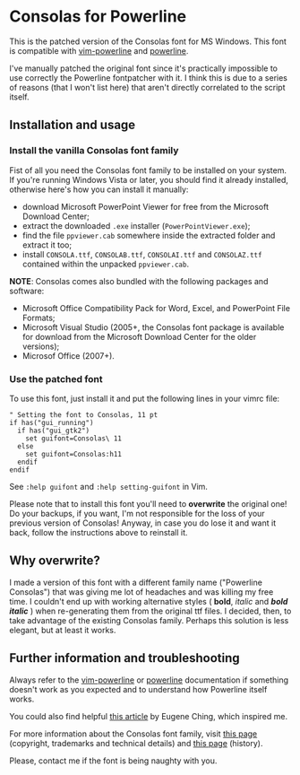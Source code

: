 Consolas for Powerline
======================

This is the patched version of the Consolas font for MS Windows.  This font is
compatible with
[vim-powerline](https://github.com/Lokaltog/vim-powerline)
and
[powerline](https://github.com/Lokaltog/powerline).

I've manually patched the original font since it's practically impossible to
use correctly the Powerline fontpatcher with it.  I think this is due to a
series of reasons (that I won't list here) that aren't directly correlated to
the script itself.

Installation and usage
----------------------

### Install the vanilla Consolas font family

Fist of all you need the Consolas font family to be installed on your system.
If you're running Windows Vista or later, you should find it already installed,
otherwise here's how you can install it manually:

* download Microsoft PowerPoint Viewer for free from the Microsoft Download
  Center;
* extract the downloaded `.exe` installer (`PowerPointViewer.exe`);
* find the file `ppviewer.cab` somewhere inside the extracted folder and
  extract it too;
* install `CONSOLA.ttf`, `CONSOLAB.ttf`, `CONSOLAI.ttf` and `CONSOLAZ.ttf`
  contained within the unpacked `ppviewer.cab`.

**NOTE**: Consolas comes also bundled with the following packages and software:

* Microsoft Office Compatibility Pack for Word, Excel, and PowerPoint File
  Formats;
* Microsoft Visual Studio (2005+, the Consolas font package is available for
  download from the Microsoft Download Center for the older versions);
* Microsof Office (2007+).

### Use the patched font

To use this font, just install it and put the following lines in your vimrc file:

    " Setting the font to Consolas, 11 pt
    if has("gui_running")
      if has("gui_gtk2")
        set guifont=Consolas\ 11
      else
        set guifont=Consolas:h11
      endif
    endif
    
See `:help guifont` and `:help setting-guifont` in Vim.

Please note that to install this font you'll need to **overwrite** the original
one!  Do your backups, if you want, I'm not responsible for the loss of your
previous version of Consolas!  Anyway, in case you do lose it and want it back,
follow the instructions above to reinstall it.

Why overwrite?
--------------

I made a version of this font with a different family name ("Powerline
Consolas") that was giving me lot of headaches and was killing my free time.  I
couldn't end up with working alternative styles ( **bold**, *italic* and ***bold
italic*** ) when re-generating them from the original ttf files.  I decided,
then, to take advantage of the existing Consolas family.  Perhaps this solution
is less elegant, but at least it works.

Further information and troubleshooting
---------------------------------------

Always refer to the [vim-powerline][VimL] or [powerline][Python]
documentation if something doesn't work as you expected and to understand how
Powerline itself works.

You could also find helpful [this article][CodeJury] by Eugene Ching, which
inspired me.

For more information about the Consolas font family, visit [this
page][Microsoft] (copyright, trademarks and technical details) and [this
page][LucasFonts] (history).

Please, contact me if the font is being naughty with you.

[VimL]: https://github.com/Lokaltog/vim-powerline/blob/develop/doc/Powerline.txt
[Python]: http://lokaltog.github.com/powerline/index.html
[CodeJury]: http://codejury.com/consolas-font-in-vim-powerline-windows/
[Microsoft]: http://www.microsoft.com/typography/fonts/family.aspx?FID=300
[LucasFonts]: http://www.lucasfonts.com/case-studies/calibri-consolas
